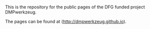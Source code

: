 This is the repository for the public pages of the DFG funded project DMPwerkzeug.

The pages can be found at (http://dmpwerkzeug.github.io).

